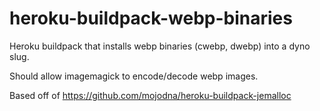 # heroku-buildpack-webp-binaries

Heroku buildpack that installs webp binaries (cwebp, dwebp) into a dyno slug.

Should allow imagemagick to encode/decode webp images.

Based off of https://github.com/mojodna/heroku-buildpack-jemalloc

